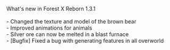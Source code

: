 What's new in Forest X Reborn 1.3.1<br />
<br /> - Changed the texture and model of the brown bear
<br /> - Improved animations for animals
<br /> - Silver ore can now be melted in a blast furnace
<br /> - [Bugfix] Fixed a bug with generating features in all overworld
